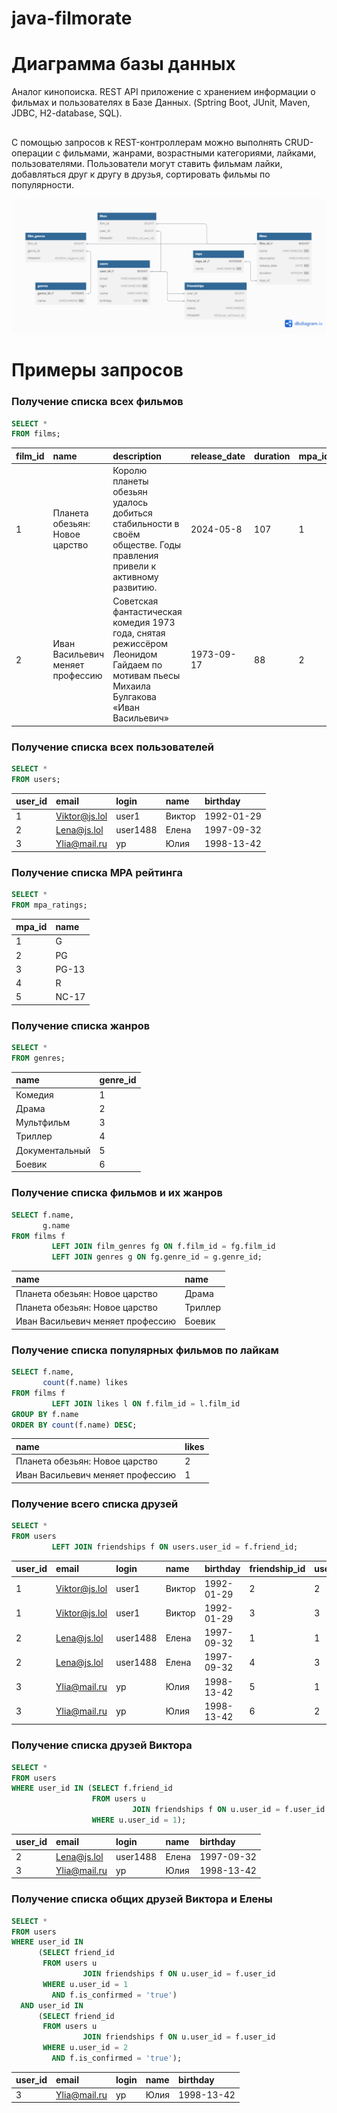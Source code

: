 # java-filmorate

# Диаграмма базы данных

Аналог кинопоиска. REST API приложение с хранением информации о фильмах и пользователях в Базе Данных. (Sptring Boot, JUnit, Maven, JDBC, H2-database, SQL).
##
С помощью запросов к REST-контроллерам можно выполнять CRUD-операции с фильмами, жанрами, возрастными категориями, лайками, пользователями. Пользователи могут ставить фильмам лайки, добавляться друг к другу в друзья, сортировать фильмы по популярности.

<img alt="Диаграмма базы данных" src="diagram.png">

# Примеры запросов

### Получение списка всех фильмов

```sql
SELECT *
FROM films;
```

| film\_id | name                                  | description                                                                                                                                       | release\_date | duration | mpa\_id |
|:---------|:--------------------------------------|:--------------------------------------------------------------------------------------------------------------------------------------------------|:--------------|:---------|:----------------|
| 1        | Планета обезьян: Новое царство        | Королю планеты обезьян удалось добиться стабильности в своём обществе. Годы правления привели к активному развитию.  | 2024-05-8     | 107      | 1               |
| 2        | Иван Васильевич меняет профессию<br/> | Советская фантастическая комедия 1973 года, снятая режиссёром Леонидом Гайдаем по мотивам пьесы Михаила Булгакова «Иван Васильевич»               | 1973-09-17    | 88       | 2               |

### Получение списка всех пользователей

```sql
SELECT *
FROM users;
```

| user\_id | email         | login    | name  | birthday   |
|:---------|:--------------|:---------|:------|:-----------|
| 1        | Viktor@js.lol | user1    | Виктор| 1992-01-29 |
| 2        | Lena@js.lol   | user1488 | Елена | 1997-09-32 |
| 3        | Ylia@mail.ru  | yp       | Юлия  | 1998-13-42 |

### Получение списка MPA рейтинга

```sql
SELECT *
FROM mpa_ratings;
```

| mpa\_id | name  |
|:----------------|:------|
| 1               | G     |
| 2               | PG    |
| 3               | PG-13 |
| 4               | R     |
| 5               | NC-17 |

### Получение списка жанров

```sql
SELECT *
FROM genres;
```

| name           | genre\_id |
|:---------------|:----------|
| Комедия        | 1         |
| Драма          | 2         |
| Мультфильм     | 3         |
| Триллер        | 4         |
| Документальный | 5         |
| Боевик         | 6         |

### Получение списка фильмов и их жанров

```sql
SELECT f.name,
       g.name
FROM films f
         LEFT JOIN film_genres fg ON f.film_id = fg.film_id
         LEFT JOIN genres g ON fg.genre_id = g.genre_id;
```

| name                                  | name    |
|:--------------------------------------|:--------|
| Планета обезьян: Новое царство        | Драма   |
| Планета обезьян: Новое царство        | Триллер |
| Иван Васильевич меняет профессию<br/> | Боевик  |

### Получение списка популярных фильмов по лайкам

```sql
SELECT f.name,
       count(f.name) likes
FROM films f
         LEFT JOIN likes l ON f.film_id = l.film_id
GROUP BY f.name
ORDER BY count(f.name) DESC;
```

| name                                  | likes |
|:--------------------------------------|:------|
| Планета обезьян: Новое царство        | 2     |
| Иван Васильевич меняет профессию<br/> | 1     |

### Получение всего списка друзей

```sql
SELECT *
FROM users
         LEFT JOIN friendships f ON users.user_id = f.friend_id;
```

| user\_id | email         | login    | name  | birthday   | friendship\_id | user\_id | friend\_id | is\_confirmed |
|:---------|:--------------|:---------|:------|:-----------|:---------------|:---------|:-----------|:--------------|
| 1        | Viktor@js.lol | user1    | Виктор| 1992-01-29 | 2              | 2        | 1          | true          |
| 1        | Viktor@js.lol | user1    | Виктор| 1992-01-29 | 3              | 3        | 1          | true          |
| 2        | Lena@js.lol   | user1488 | Елена | 1997-09-32 | 1              | 1        | 2          | true          |
| 2        | Lena@js.lol   | user1488 | Елена | 1997-09-32 | 4              | 3        | 2          | true          |
| 3        | Ylia@mail.ru  | yp       | Юлия  | 1998-13-42 | 5              | 1        | 3          | true          |
| 3        | Ylia@mail.ru  | yp       | Юлия  | 1998-13-42 | 6              | 2        | 3          | true          |

### Получение списка друзей Виктора

```sql
SELECT *
FROM users
WHERE user_id IN (SELECT f.friend_id
                  FROM users u
                           JOIN friendships f ON u.user_id = f.user_id
                  WHERE u.user_id = 1);
```

| user\_id | email         | login    | name  | birthday   |
|:---------|:--------------|:---------|:------|:-----------|
| 2        | Lena@js.lol   | user1488 | Елена | 1997-09-32 |
| 3        | Ylia@mail.ru  | yp       | Юлия  | 1998-13-42 |

### Получение списка общих друзей Виктора и Елены

```sql
SELECT *
FROM users
WHERE user_id IN
      (SELECT friend_id
       FROM users u
                JOIN friendships f ON u.user_id = f.user_id
       WHERE u.user_id = 1
         AND f.is_confirmed = 'true')
  AND user_id IN
      (SELECT friend_id
       FROM users u
                JOIN friendships f ON u.user_id = f.user_id
       WHERE u.user_id = 2
         AND f.is_confirmed = 'true');
```

| user\_id | email        | login | name  | birthday   |
|:---------|:-------------|:------|:------|:-----------|
| 3        | Ylia@mail.ru | yp    | Юлия  | 1998-13-42 |